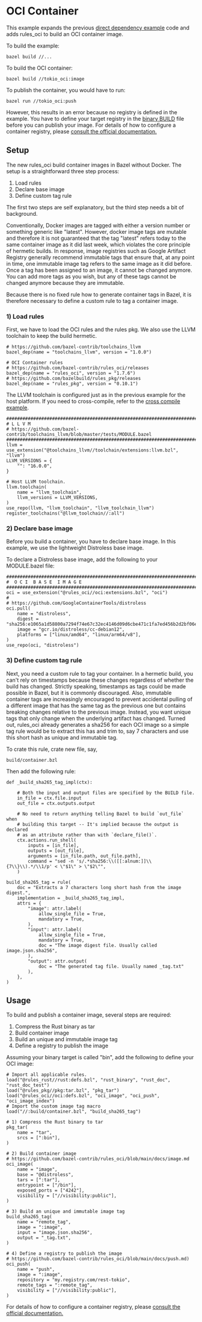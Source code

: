 # OCI Container

This example expands the previous [direct dependency example](../05-deps-direct) code 
and adds rules_oci to build an OCI container image. 

To build the example:

`bazel build //...`

To build the OCI container:

`bazel build //tokio_oci:image`

To publish the container, you would have to run:

`bazel run //tokio_oci:push`

However, this results in an error because no registry is defined in the example.
You have to define your target registry in the [binary BUILD](tokio_oci/BUILD.bazel) file
before you can publish your image. For details of how to configure a container registry,
please [consult the official documentation.](https://github.com/bazel-contrib/rules_oci/blob/main/docs/push.md)

## Setup

The new rules_oci build container images in Bazel without Docker. The setup is a straightforward three step process:

1) Load rules 
2) Declare base image
3) Define custom tag rule

The first two steps are self explanatory, but the third step needs a bit of background.

Conventionally, Docker images are tagged with either a version number or something generic like "latest".
However, docker image tags are mutable and therefore it is not guaranteed that the tag "latest" refers today to the 
same container image as it did last week, which violates the core principle of hermetic builds. In response, 
image registries such as Google Artifact Registry generally recommend immutable tags that ensure that, 
at any point in time, one immutable image tag refers to the same image as it did before. 
Once a tag has been assigned to an image, it cannot be changed anymore. You can add more tags as you wish,
but any of these tags cannot be changed anymore because they are immutable. 

Because there is no fixed rule how to generate container tags in Bazel, it is therefore necessary to define
a custom rule to tag a container image. 


### 1) Load rules

First, we have to load the OCI rules and the rules pkg. We
also use the LLVM toolchain to keep the build hermetic.

```Starlark
# https://github.com/bazel-contrib/toolchains_llvm
bazel_dep(name = "toolchains_llvm", version = "1.0.0")

# OCI Container rules
# https://github.com/bazel-contrib/rules_oci/releases
bazel_dep(name = "rules_oci", version = "1.7.6")
# https://github.com/bazelbuild/rules_pkg/releases
bazel_dep(name = "rules_pkg", version = "0.10.1")
```

The LLVM toolchain is configured just as in the previous example for
 the host platform. If you need to cross-compile, refer to the [cross compile
example](../02-hello-cross).

```Starlark
###############################################################################
# L L V M
# https://github.com/bazel-contrib/toolchains_llvm/blob/master/tests/MODULE.bazel
###############################################################################
llvm = use_extension("@toolchains_llvm//toolchain/extensions:llvm.bzl", "llvm")
LLVM_VERSIONS = {
    "": "16.0.0",
}

# Host LLVM toolchain.
llvm.toolchain(
    name = "llvm_toolchain",
    llvm_versions = LLVM_VERSIONS,
)
use_repo(llvm, "llvm_toolchain", "llvm_toolchain_llvm")
register_toolchains("@llvm_toolchain//:all")
```

### 2) Declare base image

Before you build a container, you have to declare base image. 
In this example, we use the lightweight Distroless base image.

To declare a Distroless base image, add the following to your MODULE.bazel file:

```Starlark
###############################################################################
#  O C I  B A S E  I M A G E
###############################################################################
oci = use_extension("@rules_oci//oci:extensions.bzl", "oci")
#
# https://github.com/GoogleContainerTools/distroless
oci.pull(
    name = "distroless",
    digest = "sha256:e1065a1d58800a7294f74e67c32ec4146d09d6cbe471c1fa7ed456b2d2bf06e0",
    image = "gcr.io/distroless/cc-debian12",
    platforms = ["linux/amd64", "linux/arm64/v8"],
)
use_repo(oci, "distroless")
```

### 3) Define custom tag rule

Next, you need a custom rule to tag your container. In a hermetic build, you can't rely on timestamps because these
changes regardless of whether the build has changed. Strictly speaking, timestamps as tags could be made possible in
Bazel, but it is commonly discouraged. Also, immutable container tags are increasingly encouraged to prevent accidental
pulling of a different image that has the same tag as the previous one but contains breaking changes relative to the
previous image. Instead, you want unique tags that only change when the underlying artifact has changed. Turned out,
rules_oci already generates a sha256 for each OCI image so a simple tag rule would be to extract this has and trim to,
say 7 characters and use this short hash as unique and immutable tag.

To crate this rule, crate new file, say,

`build/container.bzl`

Then add the following rule:

```Starlark
def _build_sha265_tag_impl(ctx):

    # Both the input and output files are specified by the BUILD file.
    in_file = ctx.file.input
    out_file = ctx.outputs.output

    # No need to return anything telling Bazel to build `out_file` when
    # building this target -- It's implied because the output is declared
    # as an attribute rather than with `declare_file()`.
    ctx.actions.run_shell(
        inputs = [in_file],
        outputs = [out_file],
        arguments = [in_file.path, out_file.path],
        command = "sed -n 's/.*sha256:\\([[:alnum:]]\\{7\\}\\).*/\\1/p' < \"$1\" > \"$2\"",
    )

build_sha265_tag = rule(
    doc = "Extracts a 7 characters long short hash from the image digest.",
    implementation = _build_sha265_tag_impl,
    attrs = {
        "image": attr.label(
            allow_single_file = True,
            mandatory = True,
        ),
        "input": attr.label(
            allow_single_file = True,
            mandatory = True,
            doc = "The image digest file. Usually called image.json.sha256",
        ),
        "output": attr.output(
            doc = "The generated tag file. Usually named _tag.txt"
        ),
    },
)
```

## Usage 

To build and publish a container image, several steps are required:

1) Compress the Rust binary as tar
2) Build container image
3) Build an unique and immutable image tag
4) Define a registry to publish the image

Assuming your binary target is called "bin", 
add the following to define your OCI image:

```Starlark
# Import all applicable rules. 
load("@rules_rust//rust:defs.bzl", "rust_binary", "rust_doc", "rust_doc_test")
load("@rules_pkg//pkg:tar.bzl", "pkg_tar")
load("@rules_oci//oci:defs.bzl", "oci_image", "oci_push",  "oci_image_index")
# Import the custom image tag macro
load("//:build/container.bzl", "build_sha265_tag")

# 1) Compress the Rust binary to tar
pkg_tar(
    name = "tar",
    srcs = [":bin"],
)

# 2) Build container image
# https://github.com/bazel-contrib/rules_oci/blob/main/docs/image.md
oci_image(
    name = "image",
    base = "@distroless",
    tars = [":tar"],
    entrypoint = ["/bin"],
    exposed_ports = ["4242"],
    visibility = ["//visibility:public"],
)

# 3) Build an unique and immutable image tag
build_sha265_tag(
    name = "remote_tag",
    image = ":image",
    input = "image.json.sha256",
    output = "_tag.txt",
)

# 4) Define a registry to publish the image
# https://github.com/bazel-contrib/rules_oci/blob/main/docs/push.md)
oci_push(
    name = "push",
    image = ":image",
    repository = "my.registry.com/rest-tokio",
    remote_tags = ":remote_tag",
    visibility = ["//visibility:public"],
)
```

For details of how to configure a container registry,
please [consult the official documentation.](https://github.com/bazel-contrib/rules_oci/blob/main/docs/push.md)
